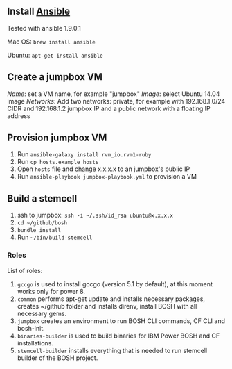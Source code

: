 ## Install [Ansible](http://www.ansible.com/)

Tested with ansible 1.9.0.1

Mac OS:
`brew install ansible`

Ubuntu:
`apt-get install ansible`

## Create a jumpbox VM

_Name_: set a VM name, for example "jumpbox"
_Image_: select Ubuntu 14.04 image
_Networks_: Add two networks: private, for example with 192.168.1.0/24 CIDR and 192.168.1.2 jumpbox IP and a public network with a floating IP address

## Provision jumpbox VM

1. Run `ansible-galaxy install rvm_io.rvm1-ruby`
1. Run `cp hosts.example hosts`
1. Open `hosts` file and change x.x.x.x to an jumpbox's public IP
1. Run `ansible-playbook jumpbox-playbook.yml` to provision a VM

## Build a stemcell 

1. ssh to jumpbox: `ssh -i ~/.ssh/id_rsa ubuntu@x.x.x.x`
1. `cd ~/github/bosh`
1. `bundle install`
6. Run `~/bin/build-stemcell`


### Roles
List of roles:

1. `gccgo` is used to install gccgo (version 5.1 by default), at this moment works only for power 8.
1. `common` performs apt-get update and installs necessary packages, creates ~/github folder and installs direnv, install BOSH with all necessary gems.
2. `jumpbox` creates an environment to run BOSH CLI commands, CF CLI and bosh-init.
3. `binaries-builder` is used to build binaries for IBM Power BOSH and CF installations.
4. `stemcell-builder` installs everything that is needed to run stemcell builder of the BOSH project.
